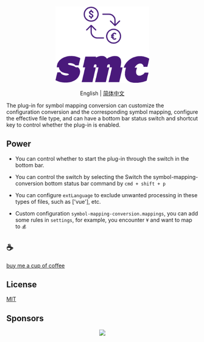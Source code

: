 <p align="center">
<img height="200" src="./icon.png" alt="smc">
</p>
<p align="center"> English | <a href="./README_zh.md">简体中文</a></p>

The plug-in for symbol mapping conversion can customize the configuration conversion and the corresponding symbol mapping, configure the effective file type, and can have a bottom bar status switch and shortcut key to control whether the plug-in is enabled.

## Power

- You can control whether to start the plug-in through the switch in the bottom bar.

- You can control the switch by selecting the Switch the symbol-mapping-conversion bottom status bar command by `cmd + shift + p`

- You can configure `extLanguage` to exclude unwanted processing in these types of files, such as ['vue'], etc.

- Custom configuration `symbol-mapping-conversion.mappings`, you can add some rules in `settings`, for example, you encounter `¥` and want to map to `💰`

## :coffee:

[buy me a cup of coffee](https://github.com/Simon-He95/sponsor)

## License

[MIT](./license)

## Sponsors

<p align="center">
  <a href="https://cdn.jsdelivr.net/gh/Simon-He95/sponsor/sponsors.svg">
    <img src="https://cdn.jsdelivr.net/gh/Simon-He95/sponsor/sponsors.png"/>
  </a>
</p>
